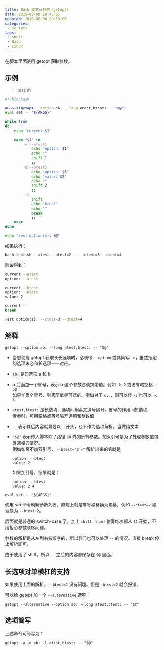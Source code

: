```yaml
---
title: Bash 脚本长参数（getopt）
date: 2019-08-08 19:42:55
updated: 2019-08-08 20:59:00
categories:
 - Scripts
tags:
 - Shell
 - Bash
 - Linux
---
```



在脚本里面使用 getopt 获取参数。

## 示例 

> test.sh  

```bash
#!/bin/bash

ARGS=$(getopt --option ab: --long atest,btest: -- "$@")
eval set -- "${ARGS}"

while true
do
    echo "current $1"

    case "$1" in
        -a|--atest)
            echo "option: $1"
            echo ""
            shift 1
            ;;
        -b|--btest)
            echo "option: $1"
            echo "value: $2"
            echo ""
            shift 2
            ;;
        --)
            shift
            echo "break"
            echo ""
            break
            ;;
    esac
done

echo "rest option(s): $@"
```

<!-- more -->

如果执行： 
 
`bash test.sh --atest --btest=2 -- --ctest=3 --dtest=4`

则会得到：  

```bash
current --atest
option: --atest

current --btest
option: --btest
value: 2

current --
break

rest option(s): --ctest=3 --dtest=4
```


## 解释  

`getopt --option ab: --long atest,btest: -- "$@"`


- 当想使用 getopt 获取长长选项时，必须带 `--option` 或其简写 `-o`，虽然指定的选项未必和长选项一一对应。
- `ab:` 是短选项 a 和 b
- b 后面加一个冒号，表示 b 这个参数必须携带值。例如 `-b 2` 或者省略空格 `-b2`  
  如果加两个冒号，则表示值是可选的。例如对于 `c::`，则可以传 `-c` 也可以 `-c 3`
- `atest,btest:` 是长选项，选项间用英文逗号隔开。冒号的作用同短选项  
  传参时，可用空格或等号隔开选项和参数值
- `--` 表示其后内容就算是以 `-` 开头，也不作为选项解析，当做纯文本
- `"$@"` 表示传入脚本除了路径 `$0` 外的所有参数。加双引号是为了处理参数值包含空格的情况。  
  例如如果不加双引号， `--btest="2 4"` 解析出来的值就是  

  ```
  option: --btest
  value: 2
  ```

  如果加引号，结果就是：  

  ```
  option: --btest
  value: 2 4
  ```

`eval set -- "${ARGS}"`

使用 set 命令刷新参数列表。直观上就是等号被替换为空格。例如 `--btest=2` 被替换为 `--btest 2`。

后面就是普通的 switch-case 了。加上 `shift [num]` 使得每次都从 `$1` 开始，不用担心参数顺序问题。

参数的解析是从左到右按顺序的，所以我们也可以处理 `--` 的情况。直接 break 停止解析即可。

由于使用了 shift，所以 `--` 之后的内容都保存在 `$@` 里面。

## 长选项对单横杠的支持

如果使用上面的解析，`--btest=2` 没有问题。但是 `-btest=2` 就会报错。

可以给 getopt 加一个 `--alternative` 选项：

`getopt --alternative --option ab: --long atest,btest: -- "$@"`

## 选项简写

上述命令可简写为：  

`getopt -a -o ab: -l atest,btest: -- "$@"`
